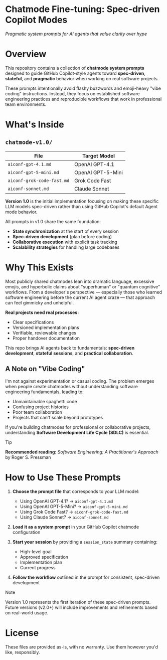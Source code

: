 # Chatmode Fine-tuning: Spec-driven Copilot Modes

*Pragmatic system prompts for AI agents that value clarity over hype*



# Overview

This repository contains a collection of **chatmode system prompts** designed to guide GitHub Copilot-style agents toward **spec-driven**, **stateful**, and **pragmatic** behavior when working on real software projects.

These prompts intentionally avoid flashy buzzwords and emoji-heavy "vibe coding" instructions. Instead, they focus on established software engineering practices and reproducible workflows that work in professional team environments.



# What's Inside

## `chatmode-v1.0/`

| File | Target Model |
|------|--------------|
| `aiconf-gpt-4.1.md` | OpenAI GPT-4.1 |
| `aiconf-gpt-5-mini.md` | OpenAI GPT-5-Mini |
| `aiconf-grok-code-fast.md` | Grok Code Fast |
| `aiconf-sonnet.md` | Claude Sonnet |

**Version 1.0** is the initial implementation focusing on making these specific LLM models spec-driven rather than using GitHub Copilot's default Agent mode behavior.

All prompts in v1.0 share the same foundation:
- **State synchronization** at the start of every session
- **Spec-driven development** (plan before coding)
- **Collaborative execution** with explicit task tracking
- **Scalability strategies** for handling large codebases



# Why This Exists

Most publicly shared chatmodes lean into dramatic language, excessive emojis, and hyperbolic claims about "superhuman" or "quantum cognitive" workflows. From a developer's perspective — especially those who learned software engineering before the current AI agent craze — that approach can feel gimmicky and unhelpful.

**Real projects need real processes:**
- Clear specifications
- Versioned implementation plans
- Verifiable, reviewable changes
- Proper handover documentation

This repo brings AI agents back to fundamentals: **spec-driven development**, **stateful sessions**, and **practical collaboration**.

## A Note on "Vibe Coding"

I'm not against experimentation or casual coding. The problem emerges when people create chatmodes without understanding software engineering fundamentals, leading to:

- Unmaintainable spaghetti code
- Confusing project histories
- Poor team collaboration
- Projects that can't scale beyond prototypes

If you're building chatmodes for professional or collaborative projects, understanding **Software Development Life Cycle (SDLC)** is essential.

> [!TIP]
> **Recommended reading:** *Software Engineering: A Practitioner's Approach* by Roger S. Pressman



# How to Use These Prompts

1. **Choose the prompt file** that corresponds to your LLM model:
   - Using OpenAI GPT-4.1? → `aiconf-gpt-4.1.md`
   - Using OpenAI GPT-5-Mini? → `aiconf-gpt-5-mini.md`
   - Using Grok Code Fast? → `aiconf-grok-code-fast.md`
   - Using Claude Sonnet? → `aiconf-sonnet.md`

2. **Load it as a system prompt** in your GitHub Copilot chatmode configuration

3. **Start your session** by providing a `session_state` summary containing:
   - High-level goal
   - Approved specification
   - Implementation plan
   - Current progress

4. **Follow the workflow** outlined in the prompt for consistent, spec-driven development

> [!NOTE]
> Version 1.0 represents the first iteration of these spec-driven prompts. Future versions (v2.0+) will include improvements and refinements based on real-world usage.



# License

These files are provided as-is, with no warranty. Use them however you'd like, responsibly.